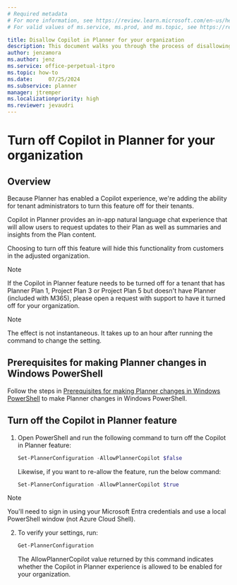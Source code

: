 ```yaml
---
# Required metadata
# For more information, see https://review.learn.microsoft.com/en-us/help/platform/learn-editor-add-metadata?branch=main
# For valid values of ms.service, ms.prod, and ms.topic, see https://review.learn.microsoft.com/en-us/help/platform/metadata-taxonomies?branch=main

title: Disallow Copilot in Planner for your organization
description: This document walks you through the process of disallowing the Copilot in Planner feature for your organization through our PowerShell suite
author: jenzamora
ms.author: jenz
ms.service: office-perpetual-itpro
ms.topic: how-to
ms.date:     07/25/2024
ms.subservice: planner
manager: jtremper
ms.localizationpriority: high
ms.reviewer: jevaudri
---
```


# Turn off Copilot in Planner for your organization

## Overview

Because Planner has enabled a Copilot experience, we're adding the ability for tenant administrators to turn this feature off for their tenants.

Copilot in Planner provides an in-app natural language chat experience that will allow users to request updates to their Plan as well as summaries and insights from the Plan content.

Choosing to turn off this feature will hide this functionality from customers in the adjusted organization.

> [!NOTE]
> If the Copilot in Planner feature needs to be turned off for a tenant that has Planner Plan 1, Project Plan 3 or Project Plan 5 but doesn't have Planner (included with M365), please open a request with support to have it turned off for your organization.

> [!NOTE]
> The effect is not instantaneous. It takes up to an hour after running the command to change the setting.
## Prerequisites for making Planner changes in Windows PowerShell

Follow the steps in [Prerequisites for making Planner changes in Windows PowerShell](prerequisites-for-powershell.md) to make Planner changes in Windows PowerShell.

## Turn off the Copilot in Planner feature

1. Open PowerShell and run the following command to turn off the Copilot in Planner feature:

      ```PowerShell
   Set-PlannerConfiguration -AllowPlannerCopilot $false
   ```
   
      Likewise, if you want to re-allow the feature, run the below command:

      ```PowerShell
   Set-PlannerConfiguration -AllowPlannerCopilot $true
   ```
   
> [!NOTE]
> You'll need to sign in using your Microsoft Entra credentials and use a local PowerShell window (not Azure Cloud Shell).

2. To verify your settings, run:

   ```PowerShell
   Get-PlannerConfiguration
   ```

   The AllowPlannerCopilot value returned by this command indicates whether the Copilot in Planner experience is allowed to be enabled for your organization.
   
